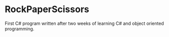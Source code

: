 # RockPaperScissors
First C# program written after two weeks of learning C# and object oriented programming.

